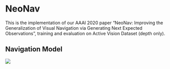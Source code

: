# NeoNav
This is the implementation of our AAAI 2020 paper “NeoNav: Improving the Generalization of Visual Navigation via Generating Next Expected Observations”, training and evaluation on Active Vision Dataset (depth only).<br>
## Navigation Model
![](https://github.com/wqynew/NeoNav/blob/master/image/Gif-Home_011_1_001110011030101_001110005720101.gif)

